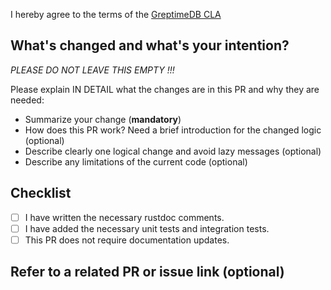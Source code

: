 I hereby agree to the terms of the [GreptimeDB CLA](https://gist.github.com/xtang/6378857777706e568c1949c7578592cc)

## What's changed and what's your intention?

_PLEASE DO NOT LEAVE THIS EMPTY !!!_

Please explain IN DETAIL what the changes are in this PR and why they are needed:

- Summarize your change (**mandatory**)
- How does this PR work? Need a brief introduction for the changed logic (optional)
- Describe clearly one logical change and avoid lazy messages (optional)
- Describe any limitations of the current code (optional)

## Checklist

- [ ]  I have written the necessary rustdoc comments.
- [ ]  I have added the necessary unit tests and integration tests.
- [ ]  This PR does not require documentation updates.

## Refer to a related PR or issue link (optional)
